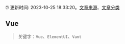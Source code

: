 :alarm_clock: 更新时间: 2023-10-25 18:33:20。[文章来源](/README.md)、[文章分类](/TAGS.md)

## Vue


> 关键字：`Vue`、`ElementUI`、`Vant`



